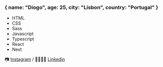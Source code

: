 ### { name: "Diogo", age: 25, city: "Lisbon", country: "Portugal" }

* HTML
* CSS
* Sass
* Javascript
* Typescript
* React
* Next

📷 [Instagram][Instagram] / 👨‍👨‍👧‍👦 [Linkedin][Linkedin]


[Instagram]: https://www.instagram.com/diogo95silva/
[Linkedin]: https://www.linkedin.com/in/diogo-silva-9769b416b/
